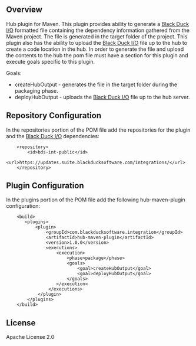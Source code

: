 ## Overview ##
Hub plugin for Maven. This plugin provides ability to generate a [Black Duck I/O](https://github.com/blackducksoftware/bdio) formatted file containing the dependency information gathered from the Maven project. The file is generated in the target folder of the project. This plugin also has the ability to upload the [Black Duck I/O](https://github.com/blackducksoftware/bdio) file up to the hub to create a code location in the hub. In order to generate the file and upload the contents to the hub the pom file must have a section for this plugin and execute goals specific to this plugin.

Goals:

* createHubOutput - generates the file in the target folder during the packaging phase.
* deployHubOutput - uploads the [Black Duck I/O](https://github.com/blackducksoftware/bdio) file up to the hub server.

## Repository Configuration
In the repositories portion of the POM file add the repositories for the plugin and the [Black Duck I/O](https://github.com/blackducksoftware/bdio) dependencies:
```
    <repository>
        <id>bds-int-public</id>
        <url>https://updates.suite.blackducksoftware.com/integrations/</url>
    </repository>
```
## Plugin Configuration ##
In the plugins portion of the POM file add the following hub-maven-plugin configuration:
```
    <build>
       <plugins>
           <plugin>
               <groupId>com.blackducksoftware.integration</groupId>
               <artifactId>hub-maven-plugin</artifactId>
               <version>1.0.0</version>
               <executions>
                   <execution>
                       <phase>package</phase>
                       <goals>
                           <goal>createHubOutput</goal>
                           <goal>deployHubOutput</goal>
                       </goals>
                   </execution>
                </executions>
            </plugin>
        </plugins>
    </build>
```

## License ##
Apache License 2.0
